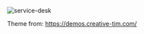 ![service-desk](https://user-images.githubusercontent.com/50153639/127784321-f927b219-e083-44ad-8a60-2eee1521e52a.png)

Theme from: https://demos.creative-tim.com/
